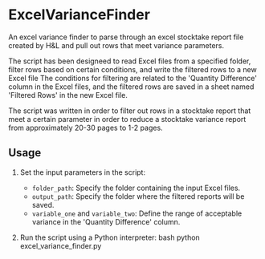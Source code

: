 # ExcelVarianceFinder
An excel variance finder to parse through an excel stocktake report file created by H&L and pull out rows that meet variance parameters.

The script has been designeed to read Excel files from a specified folder, filter rows based on certain conditions, and write the filtered rows to a new Excel file 
The conditions for filtering are related to the 'Quantity Difference' column in the Excel files, and the filtered rows are saved in a sheet named 'Filtered Rows' in the new Excel file.

The script was written in order to filter out rows in a stocktake report that meet a certain parameter in order to reduce a stocktake variance report from approximately 20-30 pages to 1-2 pages.

## Usage

1. Set the input parameters in the script:
   - `folder_path`: Specify the folder containing the input Excel files.
   - `output_path`: Specify the folder where the filtered reports will be saved.
   - `variable_one` and `variable_two`: Define the range of acceptable variance in the 'Quantity Difference' column.

2. Run the script using a Python interpreter:
   bash
   python excel_variance_finder.py
